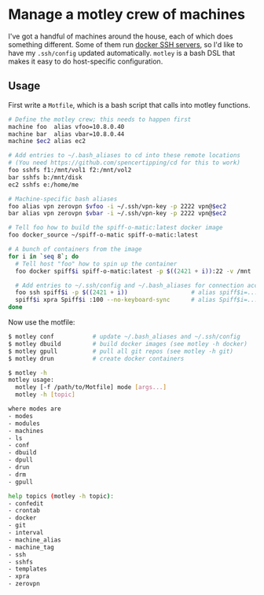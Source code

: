 # Manage a motley crew of machines
I've got a handful of machines around the house, each of which does something
different. Some of them run [docker SSH
servers](https://github.com/spencertipping/docker), so I'd like to have my
`.ssh/config` updated automatically. `motley` is a bash DSL that makes it easy
to do host-specific configuration.

## Usage
First write a `Motfile`, which is a bash script that calls into motley
functions.

```bash
# Define the motley crew; this needs to happen first
machine foo  alias vfoo=10.8.0.40
machine bar  alias vbar=10.8.0.44
machine $ec2 alias ec2

# Add entries to ~/.bash_aliases to cd into these remote locations
# (You need https://github.com/spencertipping/cd for this to work)
foo sshfs f1:/mnt/vol1 f2:/mnt/vol2
bar sshfs b:/mnt/disk
ec2 sshfs e:/home/me

# Machine-specific bash aliases
foo alias vpn zerovpn $vfoo -i ~/.ssh/vpn-key -p 2222 vpn@$ec2
bar alias vpn zerovpn $vbar -i ~/.ssh/vpn-key -p 2222 vpn@$ec2

# Tell foo how to build the spiff-o-matic:latest docker image
foo docker_source ~/spiff-o-matic spiff-o-matic:latest

# A bunch of containers from the image
for i in `seq 8`; do
  # Tell host "foo" how to spin up the container
  foo docker spiff$i spiff-o-matic:latest -p $((2421 + i)):22 -v /mnt

  # Add entries to ~/.ssh/config and ~/.bash_aliases for connection access
  foo ssh spiff$i -p $((2421 + i))                  # alias spiff$i=...
  spiff$i xpra Spiff$i :100 --no-keyboard-sync      # alias Spiff$i=...
done
```

Now use the motfile:

```sh
$ motley conf           # update ~/.bash_aliases and ~/.ssh/config
$ motley dbuild         # build docker images (see motley -h docker)
$ motley gpull          # pull all git repos (see motley -h git)
$ motley drun           # create docker containers

$ motley -h
motley usage:
  motley [-f /path/to/Motfile] mode [args...]
  motley -h [topic]

where modes are
- modes
- modules
- machines
- ls
- conf
- dbuild
- dpull
- drun
- drm
- gpull

help topics (motley -h topic):
- confedit
- crontab
- docker
- git
- interval
- machine_alias
- machine_tag
- ssh
- sshfs
- templates
- xpra
- zerovpn
```
